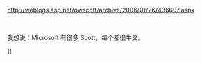 <p><a href="http://weblogs.asp.net/owscott/archive/2006/01/26/436607.aspx" target="_blank">http://weblogs.asp.net/owscott/archive/2006/01/26/436607.aspx</a></p>
<p>&nbsp;</p>
<p>我想说：Microsoft 有很多 Scott，每个都很牛叉。</p>]]